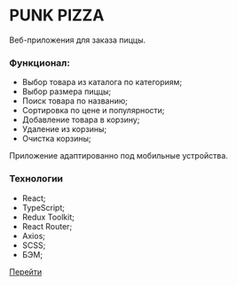 # PUNK PIZZA

Веб-приложения для заказа пиццы.

### Функционал: 
- Выбор товара из каталога по категориям;
- Выбор размера пиццы;
- Поиск товара по названию;
- Сортировка по цене и популярности;
- Добавление товара в корзину;
- Удаление из корзины;
- Очистка корзины;

Приложение адаптированно под мобильные устройства.

### Технологии
- React;
- TypeScript;
- Redux Toolkit;
- React Router;
- Axios;
- SCSS;
- БЭМ;


[Перейти]()

